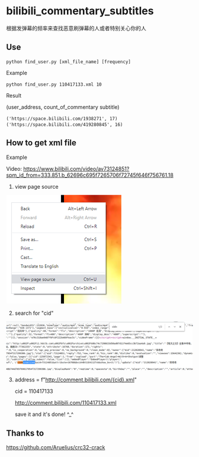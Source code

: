 # bilibili_commentary_subtitles
根据发弹幕的频率来查找恶意刷弹幕的人或者特别关心你的人

## Use ##
```shell
python find_user.py [xml_file_name] [frequency]
```
Example
```shell
python find_user.py 110417133.xml 10
```
Result

(user_address, count_of_commentary subtitle)
```poweshell
('https://space.bilibili.com/1938271', 17)
('https://space.bilibili.com/419280845', 16)
```

## How to get xml file ##

Example

Video: https://www.bilibili.com/video/av73124851?spm_id_from=333.851.b_62696c695f7265706f72745f646f756761.18

1. view page source

![picture alt](./screenshots/1.png)

2. search for "cid"

![picture alt](./screenshots/2.png)

3. address = f"http://comment.bilibili.com/{cid}.xml" 

    cid = 110417133

    http://comment.bilibili.com/110417133.xml

    save it and it's done! ^_^
 
 
 ## Thanks to ##
 https://github.com/Aruelius/crc32-crack